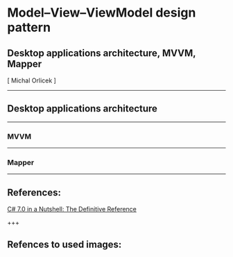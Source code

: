 ﻿# Model–View–ViewModel design pattern
## Desktop applications architecture, MVVM, Mapper
<div class="right">
[ Michal Orlicek <xorlic00@stud.fit.vutbr.cz> ]
</div>

---
## Desktop applications architecture

---
### MVVM

---
### Mapper

---
## References:
[C# 7.0 in a Nutshell: The Definitive Reference](https://www.amazon.com/C-7-0-Nutshell-Definitive-Reference/dp/1491987650)  

+++
## Refences to used images:
